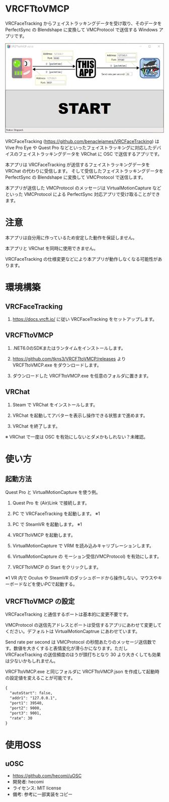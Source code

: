# VRCFTtoVMCP

VRCFaceTracking からフェイストラッキングデータを受け取り、そのデータを PerfectSync の Blendshape に変換して VMCProtocol で送信する Windows アプリです。

<img src="image/window_sample.png" alt="attach:window_sample" title="attach:window_sample">

VRCFaceTracking (https://github.com/benaclejames/VRCFaceTracking) は Vive Pro Eye や Quest Pro などといったフェイストラッキングに対応したデバイスのフェイストラッキングデータを VRChat に OSC で送信するアプリです。

本アプリは VRCFaceTracking が送信するフェイストラッキングデータを VRChat の代わりに受信します。
そして受信したフェイストラッキングデータを PerfectSync の Blendshape に変換して VMCProtocol で送信します。

本アプリが送信した VMCProtocol のメッセージは VirtualMotionCapture などといった VMCProtocol による PerfectSync 対応アプリで受け取ることができます。


# 注意

本アプリは自分用に作っているため安定した動作を保証しません。

本アプリと VRChat を同時に使用できません。

VRCFaceTracking の仕様変更などにより本アプリが動作しなくなる可能性があります。


# 環境構築

## VRCFaceTracking

1. https://docs.vrcft.io/ に従い VRCFaceTracking をセットアップします。

## VRCFTtoVMCP

1. .NET6.0のSDKまたはランタイムをインストールします。

2. https://github.com/tkns3/VRCFTtoVMCP/releases より VRCFTtoVMCP.exe をダウンロードします。

3. ダウンロードした VRCFTtoVMCP.exe を任意のフォルダに置きます。

## VRChat

1. Steam で VRChat をインストールします。

2. VRChat を起動してアバターを表示し操作できる状態まで進めます。

3. VRChat を終了します。

※ VRChat で一度は OSC を有効にしないとダメかもしれない？未確認。


# 使い方

## 起動方法

Quest Pro と VirtualMotionCapture を使う例。

1. Quest Pro を (Air)Link で接続します。

2. PC で VRCFaceTracking を起動します。 ※1

3. PC で SteamVR を起動します。 ※1

4. VRCFTtoVMCP を起動します。

6. VirtualMotionCapture で VRM を読み込みキャリブレーションします。

7. VirtualMotionCapture の モーション受信(VMCProtocol) を有効にします。

9. VRCFTtoVMCP の Start をクリックします。

※1 VR 内で Oculus や SteamVR のダッシュボードから操作しない。マウスやキーボードなどを使いPCで起動する。

## VRCFTtoVMCP の設定

VRCFaceTracking と通信するポートは基本的に変更不要です。

VMCProtocol の送信先アドレスとポートは受信するアプリにあわせて変更してください。デフォルトは VirtualMotionCaptrue にあわせています。

Send rate per second は VMCProtocol の秒間あたりのメッセージ送信数です。数値を大きくすると表情変化が滑らかになります。ただし VRCFaceTracking の送信頻度のほうが頭打ちとなり 30 より大きくしても効果は少ないかもしれません。

VRCFTtoVMCP.exe と同じフォルダに VRCFTtoVMCP.json を作成して起動時の設定値を変えることが可能です。

```
{
  "autoStart": false,
  "addr1": "127.0.0.1",
  "port1": 39540,
  "port2": 9000,
  "port3": 9001,
  "rate": 30
}
```


# 使用OSS

## uOSC
- https://github.com/hecomi/uOSC
- 開発者: hecomi
- ライセンス: MIT license
- 備考: 参考に一部実装をコピー

